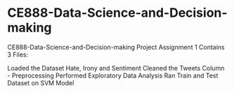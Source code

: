 # CE888-Data-Science-and-Decision-making
CE888-Data-Science-and-Decision-making
Project Assignment 1 Contains 3 Files:

Loaded the Dataset Hate, Irony and Sentiment
Cleaned the Tweets Column - Preprocessing
Performed Exploratory Data Analysis 
Ran Train and Test Dataset on SVM Model

